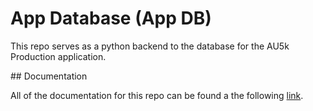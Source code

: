 # App Database (App DB)
This repo serves as a python backend to the database for the AU5k Production application.

## Documentation

All of the documentation for this repo can be found a the following [link](https://github.com/johnhalz/app_db/wiki).

